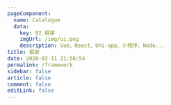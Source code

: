 ```yaml
---
pageComponent: 
  name: Catalogue
  data: 
    key: 02.框架
    imgUrl: /img/ui.png
    description: Vue、React、Uni-app、小程序、Node...
title: 框架
date: 2020-03-11 21:50:54
permalink: /framework
sidebar: false
article: false
comment: false
editLink: false
---
```

